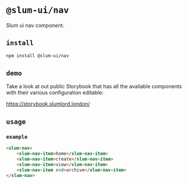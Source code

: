 # `@slum-ui/nav`

Slum ui nav component.

## `install`

```bash
npm install @slum-ui/nav
```

## `demo`

Take a look at out public Storybook that has all the available components with their various configuration editable:

https://storybook.slumlord.london/

## `usage`

### `example`
```html
<slum-nav>
    <slum-nav-item>home</slum-nav-item>
    <slum-nav-item>create</slum-nav-item>
    <slum-nav-item>view</slum-nav-item>
    <slum-nav-item end>archive</slum-nav-item>
</slum-nav>
```
